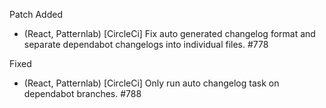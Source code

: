 Patch
Added
- (React, Patternlab) [CircleCi] Fix auto generated changelog format and separate dependabot changelogs into individual files. #778

Fixed
- (React, Patternlab) [CircleCi] Only run auto changelog task on dependabot branches. #788
